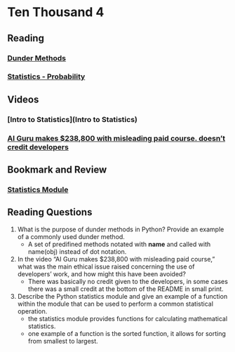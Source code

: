 # Ten Thousand 4

## Reading

### [Dunder Methods](https://dbader.org/blog/python-dunder-methods)

### [Statistics - Probability](https://www.dataquest.io/blog/basic-statistics-in-python-probability/)

## Videos
### [Intro to Statistics](Intro to Statistics)
### [AI Guru makes $238,800 with misleading paid course. doesn’t credit developers](https://www.youtube.com/watch?v=7jmBE4yPrOs)

## Bookmark and Review
### [Statistics Module](https://docs.python.org/3/library/statistics.html)

## Reading Questions
1. What is the purpose of dunder methods in Python? Provide an example of a commonly used dunder method.
    - A set of predifined methods notated with __name__ and called with name(obj) instead of dot notation.
2. In the video “AI Guru makes $238,800 with misleading paid course,” what was the main ethical issue raised concerning the use of developers’ work, and how might this have been avoided?
   - There was basically no credit given to the developers, in some cases there was a small credit at the bottom of the README in small print.
3. Describe the Python statistics module and give an example of a function within the module that can be used to perform a common statistical operation.
    - the statistics module provides functions for calculating mathematical statistics.
    - one example of a function is the sorted function, it allows for sorting from smallest to largest.